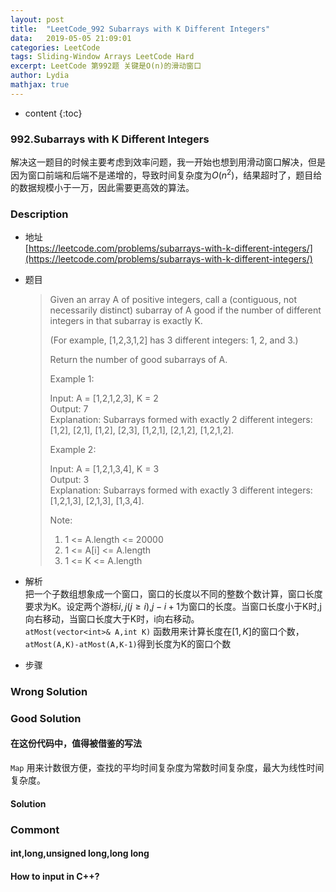 ```yaml
---
layout:	post
title:	"LeetCode_992 Subarrays with K Different Integers"
data:	2019-05-05 21:09:01
categories: LeetCode
tags: Sliding-Window Arrays LeetCode Hard
excerpt: LeetCode 第992题 关键是O(n)的滑动窗口
author: Lydia
mathjax: true
---
```


* content
{:toc}

### **992.Subarrays with K Different Integers**

解决这一题目的时候主要考虑到效率问题，我一开始也想到用滑动窗口解决，但是因为窗口前端和后端不是递增的，导致时间复杂度为$O(n^2)$，结果超时了，题目给的数据规模小于一万，因此需要更高效的算法。
### **Description**
- 地址  
[https://leetcode.com/problems/subarrays-with-k-different-integers/](https://leetcode.com/problems/subarrays-with-k-different-integers/)
- 题目
    > Given an array A of positive integers, call a (contiguous, not necessarily distinct) subarray of A good if the number of different integers in that subarray is exactly K.  
    >
    > (For example, [1,2,3,1,2] has 3 different integers: 1, 2, and 3.)  
    >
    > Return the number of good subarrays of A.
    >
    >
    > Example 1:  
    > 
    > Input: A = [1,2,1,2,3], K = 2  
    > Output: 7  
    > Explanation: Subarrays formed with exactly 2 different integers: [1,2], [2,1], [1,2], [2,3], [1,2,1], [2,1,2], [1,2,1,2].
    >
    > Example 2:
    >
    > Input: A = [1,2,1,3,4], K = 3  
    > Output: 3  
    > Explanation: Subarrays formed with exactly 3 different integers: [1,2,1,3], [2,1,3], [1,3,4].
    >
    > Note:
    >
    > 1. 1 <= A.length <= 20000  
    > 2. 1 <= A[i] <= A.length  
    > 3. 1 <= K <= A.length  

- 解析  
  把一个子数组想象成一个窗口，窗口的长度以不同的整数个数计算，窗口长度要求为K。设定两个游标$i,j(j\geq i)$,$j-i+1$为窗口的长度。当窗口长度小于K时,j向右移动，当窗口长度大于K时，i向右移动。  
  `atMost(vector<int>& A,int K)` 函数用来计算长度在$[1,K]$的窗口个数，`atMost(A,K)-atMost(A,K-1)`得到长度为K的窗口个数

- 步骤  

### **Wrong Solution**

### **Good Solution**

#### **在这份代码中，值得被借鉴的写法**
`Map` 用来计数很方便，查找的平均时间复杂度为常数时间复杂度，最大为线性时间复杂度。
#### **Solution**

### **Commont**
#### **int,long,unsigned long,long long**

#### **How to input in C++?**
